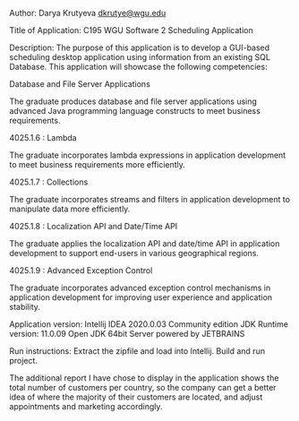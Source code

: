 Author: Darya Krutyeva dkrutye@wgu.edu

Title of Application: C195 WGU Software 2 Scheduling Application

Description: The purpose of this application is to develop a GUI-based scheduling desktop application using information from an existing SQL Database.
This application will showcase the following competencies:

Database and File Server Applications

The graduate produces database and file server applications using advanced Java programming language constructs to meet business requirements.

4025.1.6 : Lambda

The graduate incorporates lambda expressions in application development to meet business requirements more efficiently.

4025.1.7 : Collections

The graduate incorporates streams and filters in application development to manipulate data more efficiently.

4025.1.8 : Localization API and Date/Time API

The graduate applies the localization API and date/time API in application development to support end-users in various geographical regions.

4025.1.9 : Advanced Exception Control

The graduate incorporates advanced exception control mechanisms in application development for improving user experience and application stability.

Application version: Intellij IDEA 2020.0.03 Community edition
JDK Runtime version: 11.0.09 Open JDK 64bit Server powered by JETBRAINS


Run instructions: Extract the zipfile and load into Intellij. Build and run project.


The additional report I have chose to display in the application shows the total number of customers per country, so the company
can get a better idea of where the majority of their customers are located, and adjust appointments and marketing accordingly.






